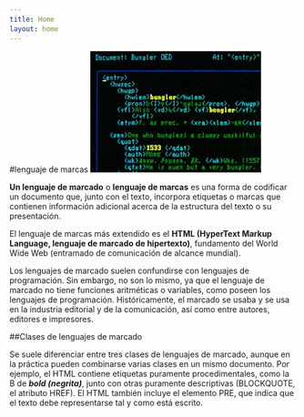 ```yaml
---
title: Home
layout: home
---
```

#lenguaje de marcas
![Lenguaje](/imagenes/imagen.jpg)

**Un lenguaje de marcado** o **lenguaje de marcas** es una forma de codificar un documento que, junto con el texto, incorpora etiquetas o marcas que contienen información adicional acerca de la estructura del texto o su presentación.

El lenguaje de marcas más extendido es el __HTML (HyperText Markup Language, lenguaje de marcado de hipertexto)__, fundamento del World Wide Web (entramado de comunicación de alcance mundial).

Los lenguajes de marcado suelen confundirse con lenguajes de programación. Sin embargo, no son lo mismo, ya que el lenguaje de marcado no tiene funciones aritméticas o variables, como poseen los lenguajes de programación. Históricamente, el marcado se usaba y se usa en la industria editorial y de la comunicación, así como entre autores, editores e impresores.

##Clases de lenguajes de marcado

Se suele diferenciar entre tres clases de lenguajes de marcado, aunque en la práctica pueden combinarse varias clases en un mismo documento. Por ejemplo, el HTML contiene etiquetas puramente procedimentales, como la B de ***bold (negrita)***, junto con otras puramente descriptivas (BLOCKQUOTE, el atributo HREF). El HTML también incluye el elemento PRE, que indica que el texto debe representarse tal y como está escrito.
